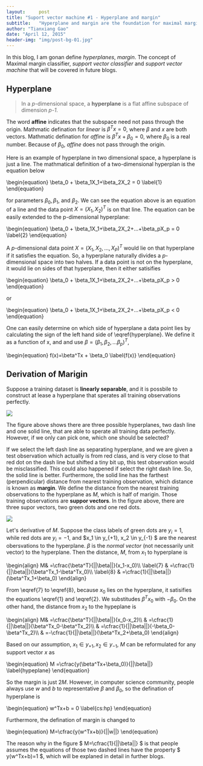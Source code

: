 ```yaml
---
layout:     post
title: "Suport vector machine #1 - Hyperplane and margin"
subtitle:   "Hyperplane and margin are the foundation for maximal margin classifiers and suppor vector machines."
author: "Tianxiang Gao"
date: "April 12, 2015"
header-img: "img/post-bg-01.jpg"
---
```


In this blog, I am gonan define *hyperplanes*, *margin*. The concept of Maximal margin classifier, *support vector classifier* and  *support vector machine* that will be covered in future blogs.

## Hyperplane
> In a *p*-dimensional space, a **hyperplane** is a flat affine subspace of dimension *p-1*.

The word **affine** indicates that the subspace need not pass through the origin. Mathmatic defination for *linear* is $\beta^Tx=0$, where $\beta$ and $x$ are both vectors. Mathmatic defination for *affine* is $\beta^Tx+\beta_0=0$, where $\beta_0$ is a real number. Because of $\beta_0$, *affine* does not pass through the origin.

Here is an example of hyperplane in two dimensional space, a hyperplane is just a line. The mathmatical definition of a two-dimensional hyperplan is the equation below

\begin{equation}
  \beta_0 + \beta_1X_1+\beta_2X_2 = 0
  \label{1}
\end{equation}

for parameters $\beta_0, \beta_1$, and $\beta_2$. We can see the equation above is an equation of a line and the data point $X = (X_1, X_2)^T$ is on that line. The equation can be easily extended to the p-dimensional hyperplane:

\begin{equation}
  \beta_0 + \beta_1X_1+\beta_2X_2+...+\beta_pX_p = 0
  \label{2}
\end{equation}

A *p*-dimensional data point $X = (X_1, X_2, ..., X_P)^T$ would lie on that hyperplane if it satisfies the equation. So, a hyperplane naturally divides a *p*-dimensional space into two halves. If a data point is not on the hyperplane, it would lie on sides of that hyperplane, then it either satisifies 

\begin{equation}
	\beta_0 + \beta_1X_1+\beta_2X_2+...+\beta_pX_p > 0 
\end{equation}

or 

\begin{equation}
	\beta_0 + \beta_1X_1+\beta_2X_2+...+\beta_pX_p < 0 
\end{equation}

One can easily determine on which side of hyperplane a data point lies by calculating the sign of the left hand side of \eqref{hyperplane}. We define it as a function of x, and and use $\beta=(\beta_1,\beta_2,...\beta_p)^T$,

\begin{equation}
  f(x)=\beta^Tx + \beta_0
  \label{f(x)}
\end{equation}

## Derivation of Marigin

Suppose a training dataset is **linearly separable**, and it is possbile to construct at lease a hyperplane that sperates all training observations perfectly. 

<img src="{{site.baseurl}}/img/svm/maximal-margin-classifier.png">

The figure above shows there are three possible hyperplanes, two dash line and one solid line, that are able to sperate all training data perfectly. However, if we only can pick one, which one should be selected? 

If we select the left dash line as separating hyperplane, and we are given a test observation which actually is from red class, and is very close to that red dot on the dash line but shifted a tiny bit up, this test observation would be misclassified. This could also happened if select the right dash line. So, the solid line is better. Furthermore, the solid line has the farthest (perpendicular) distance from nearest training observation, which distance is known as **margin**. We define the distance from the nearest training observations to the hyperplane as $M$, which is half of marigin. Those training observations are **suppor vectors**. In the figure above, there are three supor vectors, two green dots and one red dots.

<img src="{{site.baseurl}}/img/maximal-margin/margin.png">

Let's derivative of $M$. Suppose the class labels of green dots are $y_i = 1$, while red dots are $y_i = -1$, and $x_1 \in y_{+1}, x_2 \in y_{-1} $ are the nearest obersvations to the hyperplane. $\beta$ is the *normal vector* (not necessarily unit vector) to the hyperplane. Then the distance, $M$, from $x_1$ to hyperplane is

\begin{align} 
M& =\cfrac{\beta^T}{||\beta||}(x_1-x_0)\\\\ 
\label{7}
& =\cfrac{1}{||\beta||}(\beta^Tx_1-\beta^Tx_0)\\\\ 
\label{8}
& =\cfrac{1}{||\beta||}(\beta^Tx_1+\beta_0) 
\end{align}

From \eqref{7} to \eqref{8}, because $x_0$ lies on the hyperplane, it satisifies the equations \eqref{1} and \eqref{2}. We substitudes $\beta^Tx_0$ with $-\beta_0$. On the other hand, the distance from $x_2$ to the hypeplane is 

\begin{align} 
M& =\cfrac{\beta^T}{||\beta||}(x_0-x_2)\\\\ 
& =\cfrac{1}{||\beta||}(\beta^Tx_0-\beta^Tx_2)\\\\ 
& =\cfrac{1}{||\beta||}(-\beta_0-\beta^Tx_2)\\\\ 
& =-\cfrac{1}{||\beta||}(\beta^Tx_2+\beta_0) 
\end{align}  

Based on our assumption, $x_1 \in y_{+1}, x_2 \in y_{-1}$, $M$ can be reformulated for any support vector $x$ as

\begin{equation}
	M =\cfrac{y(\beta^Tx+\beta_0)}{||\beta||}
	\label{hypeplane}
\end{equation}

So the margin is just $2M$. However, in computer science community, people always use $w$ and $b$ to representative $\beta$ and $\beta_0$, so the defination of hyperplane is 

\begin{equation}
	w^Tx+b = 0
	\label{cs:hp} 
\end{equation}

Furthermore, the defination of margin is changed to

\begin{equation}
	M=\cfrac{y(w^Tx+b)}{||w||}
\end{equation}

The reason why in the figure
$
M=\cfrac{1}{||\beta||}
$
is that people assumes the equations of those two dashed lines have the property $ y(w^Tx+b)=1 $, which will be explaned in detail in further blogs.
